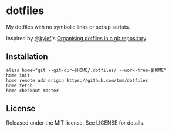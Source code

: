 # dotfiles

My dotfiles with no symbolic links or set up scripts.

Inspired by [@kylef](https://github.com/kylef/)'s [Organising dotfiles in a git repository](https://fuller.li/posts/organising-dotfiles-in-a-git-repository/).

## Installation

```shell
alias home="git --git-dir=$HOME/.dotfiles/ --work-tree=$HOME"
home init
home remote add origin https://github.com/tmm/dotfiles
home fetch
home checkout master
```

## License

Released under the MIT license. See LICENSE for details.